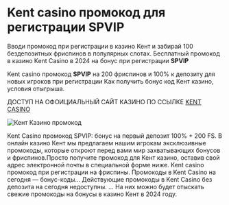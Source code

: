 # Kent casino промокод для регистрации SPVIP
Вводи промокод при регистрации в казино Кент и забирай 100 бездепозитных фриспинов в популярных слотах. Бесплатный промокод в казино Kent Casino в 2024 на бонус при регистрации **SPVIP**

Kent casino промокод **SPVIP** на 200 фриспинов и 100% к депозиту для новых игроков при регистрации Как получить бонус код Кент казино, условия отыгрыша.

ДОСТУП НА ОФОИЦИАЛЬНЫЙ САЙТ КАЗИНО ПО ССЫЛКЕ [KENT CASINO](https://linkcasino.ru/kent_spvip)

![Кент Казино промокод](https://github.com/user-attachments/assets/1cacc85a-d5ee-4841-b530-30589e8b76fc)


Kent Casino промокод SPVIP: бонус на первый депозит 100% + 200 FS. В онлайн казино Кент мы предлагаем нашим игрокам эксклюзивные промокоды, которые откроют перед вами мир захватывающих бонусов и фриспинов.Просто получите промокод для Кент казино, оставив свой адрес электронной почты в специальной форме ниже.
Kent casino промокод при регистрации на фриспины. Промокоды в Kent Casino на сегодня — бонус-коды...
Действующие промокоды в Kent Casino без депозита на сегодня недоступны. ... На них можно будет отыскать свежие промокоды на бонусы в казино Кент в 2024 году.


